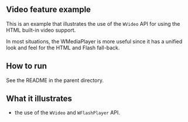 Video feature example
---------------------

This is an example that illustrates the use of the `WVideo` API
for using the HTML built-in video support.

In most situations, the WMediaPlayer is more useful since it has a
unified look and feel for the HTML and Flash fall-back.

How to run
----------

See the README in the parent directory.

What it illustrates
-------------------

- the use of the `WVideo` and `WFlashPlayer` API.